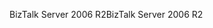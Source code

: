 <span data-ttu-id="4dd1c-101">BizTalk Server 2006 R2</span><span class="sxs-lookup"><span data-stu-id="4dd1c-101">BizTalk Server 2006 R2</span></span>